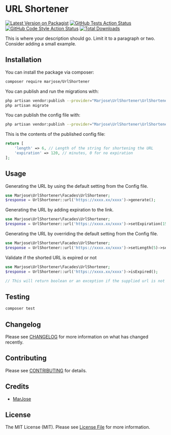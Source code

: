 # URL Shortener

[![Latest Version on Packagist](https://img.shields.io/packagist/v/whoami213/url-shortener.svg?style=flat-square)](https://packagist.org/packages/whoami213/url-shortener)
[![GitHub Tests Action Status](https://img.shields.io/github/workflow/status/whoami213/url-shortener/run-tests?label=tests)](https://github.com/whoami213/url-shortener/actions?query=workflow%3Arun-tests+branch%3Amain)
[![GitHub Code Style Action Status](https://img.shields.io/github/workflow/status/whoami213/url-shortener/Check%20&%20fix%20styling?label=code%20style)](https://github.com/whoami213/url-shortener/actions?query=workflow%3A"Check+%26+fix+styling"+branch%3Amain)
[![Total Downloads](https://img.shields.io/packagist/dt/whoami213/url-shortener.svg?style=flat-square)](https://packagist.org/packages/whoami213/url-shortener)


This is where your description should go. Limit it to a paragraph or two. Consider adding a small example.

## Installation

You can install the package via composer:

```bash
composer require marjose/UrlShortener
```

You can publish and run the migrations with:

```bash
php artisan vendor:publish --provider="Marjose\UrlShortener\UrlShortenerServiceProvider" --tag="UrlShortener-migrations"
php artisan migrate
```

You can publish the config file with:
```bash
php artisan vendor:publish --provider="Marjose\UrlShortener\UrlShortenerServiceProvider" --tag="UrlShortener-config"
```

This is the contents of the published config file:

```php
return [
    'length' => 6, // Length of the string for shortening the URL
    'expiration' => 120, // minutes, 0 for no expiration
];
```

## Usage

Generating the URL by using the default setting from the Config file.
```php
use Marjose\UrlShortener\Facades\UrlShortener;
$response = UrlShortener::url('https://xxxx.xx/xxxx')->generate();
```

Generating the URL by adding expiration to the link.
```php
use Marjose\UrlShortener\Facades\UrlShortener;
$response = UrlShortener::url('https://xxxx.xx/xxxx')->setExpiration(15)->generate();
```
Generating the URL by overriding the default setting from the Config file.
```php
use Marjose\UrlShortener\Facades\UrlShortener;
$response = UrlShortener::url('https://xxxx.xx/xxxx')->setLength(5)->setExpiration(15)->generate();
```
Validate if the shorted URL is expired or not
```php
use Marjose\UrlShortener\Facades\UrlShortener;
$response = UrlShortener::url('https://xxxx.xx/xxxx')->isExpired();

// This will return boolean or an exception if the supplied url is not found in the database
```

## Testing

```bash
composer test
```

## Changelog

Please see [CHANGELOG](CHANGELOG.md) for more information on what has changed recently.

## Contributing

Please see [CONTRIBUTING](.github/CONTRIBUTING.md) for details.

## Credits

- [MarJose](https://github.com/whoami213)

## License

The MIT License (MIT). Please see [License File](LICENSE.md) for more information.
